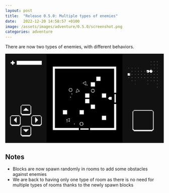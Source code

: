 ```yaml
---
layout: post
title:  "Release 0.5.0: Multiple types of enemies"
date:   2022-12-20 14:58:57 +0100
image: /assets/images/adventure/0.5.0/screenshot.png
categories: adventure
---
```


There are now two types of enemies, with different behaviors.

![Screenshot](/assets/images/adventure/0.5.0/capture.gif)

## Notes

* Blocks are now spawn randomly in rooms to add some obstacles against enemies
* We are back to having only one type of room as there is no need for multiple types of rooms thanks to the newly spawn
  blocks
